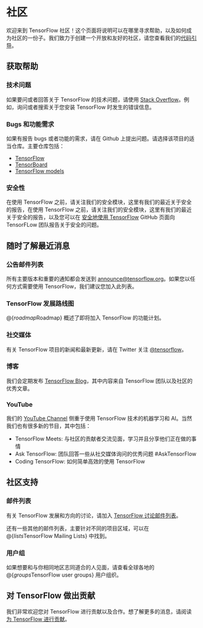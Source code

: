 # 社区

欢迎来到 TensorFlow 社区！这个页面将说明可以在哪里寻求帮助，以及如何成为社区的一份子。我们致力于创建一个开放和友好的社区，请您查看我们的[代码引导](https://github.com/tensorflow/tensorflow/blob/master/CODE_OF_CONDUCT.md)。

## 获取帮助

### 技术问题

如果要问或者回答关于 TensorFlow 的技术问题，请使用 [Stack Overflow](https://stackoverflow.com/questions/tagged/tensorflow)。例如，询问或者搜索关于您安装 TensorFlow 时发生的错误信息。

### Bugs 和功能需求

如果有报告 bugs 或者功能的需求，请在 Github 上提出问题。请选择该项目的适当仓库。主要仓库包括：

  * [TensorFlow](https://github.com/tensorflow/tensorflow/issues)
  * [TensorBoard](https://github.com/tensorflow/tensorboard/issues)
  * [TensorFlow models](https://github.com/tensorflow/models/issues)

### 安全性

在使用 TensorFlow 之前，请关注我们的安全模块，这里有我们的最近关于安全的报告，在使用 TensorFlow 之前，请关注我们的安全模块，这里有我们的最近关于安全的报告，以及您可以在 [安全地使用 TensorFlow](https://github.com/tensorflow/tensorflow/blob/master/SECURITY.md) GitHub 页面向 TensorFLow 团队报告关于安全的问题。

## 随时了解最近消息

### 公告邮件列表

所有主要版本和重要的通知都会发送到 [announce@tensorflow.org](https://groups.google.com/a/tensorflow.org/forum/#!forum/announce)。如果您以任何方式需要使用 TensorFlow，我们建议您加入此列表。

### TensorFlow 发展路线图

 @{$roadmap$Roadmap} 概述了即将加入 TensorFlow 的功能计划。

### 社交媒体

有关 TensorFlow 项目的新闻和最新更新，请在 Twitter 关注 [@tensorflow](https://twitter.com/tensorflow)。

### 博客

我们会定期发布 [TensorFlow Blog](http://blog.tensorflow.org/)，其中内容来自 TensorFlow 团队以及社区的优秀文章。

### YouTube

我们的 [YouTube Channel](http://youtube.com/tensorflow/) 侧重于使用 TensorFlow 技术的机器学习和 AI。当然我们也有很多新的节目，其中包括：

- TensorFlow Meets: 与社区的贡献者交流见面，学习并且分享他们正在做的事情
- Ask TensorFlow: 团队回答一些从社交媒体询问的优秀问题 #AskTensorFlow
- Coding TensorFlow: 如何简单高效的使用 TensorFlow

## 社区支持

### 邮件列表

有关 TensorFlow 发展和方向的讨论，请加入 [TensorFlow 讨论邮件列表](https://groups.google.com/a/tensorflow.org/d/forum/discuss)。

还有一些其他的邮件列表，主要针对不同的项目区域，可以在 @{$lists$TensorFlow Mailing Lists} 中找到。

### 用户组

如果想要和与你相同地区志同道合的人见面，请查看全球各地的 @{$groups$TensorFlow user groups} 用户组织。


## 对 TensorFlow 做出贡献

我们非常欢迎您对 TensorFlow 进行贡献以及合作。想了解更多的消息，请阅读 [为 TensorFlow 进行贡献](contributing.md)。
